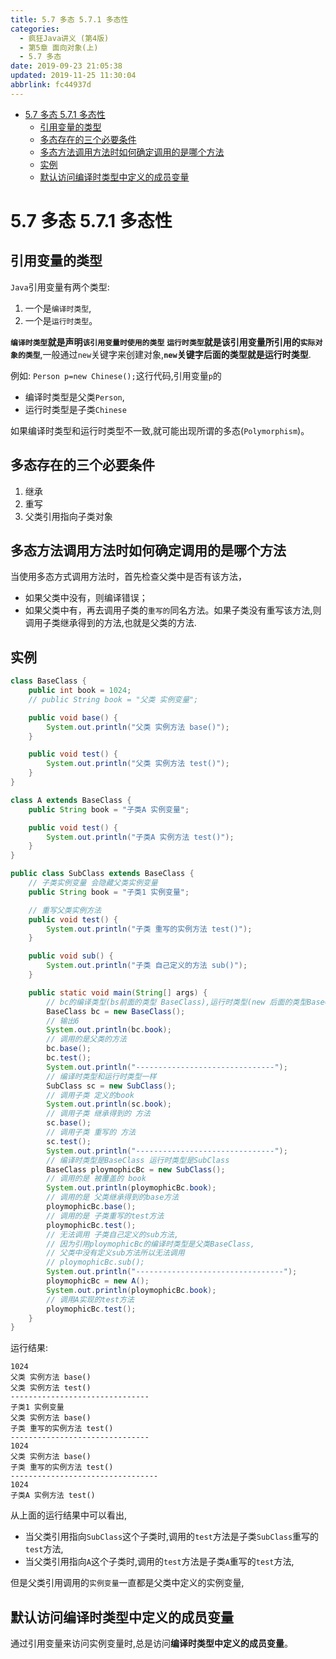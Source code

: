 ```yaml
---
title: 5.7 多态 5.7.1 多态性
categories: 
  - 疯狂Java讲义 (第4版)
  - 第5章 面向对象(上)
  - 5.7 多态
date: 2019-09-23 21:05:38
updated: 2019-11-25 11:30:04
abbrlink: fc44937d
---
```

<div id='my_toc'>

- [5.7 多态 5.7.1 多态性](/JavaReadingNotes/fc44937d/#5-7-多态-5-7-1-多态性)
    - [引用变量的类型](/JavaReadingNotes/fc44937d/#引用变量的类型)
    - [多态存在的三个必要条件](/JavaReadingNotes/fc44937d/#多态存在的三个必要条件)
    - [多态方法调用方法时如何确定调用的是哪个方法](/JavaReadingNotes/fc44937d/#多态方法调用方法时如何确定调用的是哪个方法)
    - [实例](/JavaReadingNotes/fc44937d/#实例)
    - [默认访问编译时类型中定义的成员变量](/JavaReadingNotes/fc44937d/#默认访问编译时类型中定义的成员变量)

</div>
<!--more-->
<script>if (navigator.platform.toLowerCase() == 'win32'){document.getElementById('my_toc').style.display = 'none';}</script>

<!--end-->
<!--SSTStart-->
# 5.7 多态 5.7.1 多态性 #
## 引用变量的类型 ##
`Java`引用变量有两个类型:
1. 一个是`编译时类型`,
2. 一个是`运行时类型`。

**`编译时类型`就是声明`该引用变量时使用的类型`**
**`运行时类型`就是该引用变量所引用的`实际对象的类型`**,一般通过`new`关键字来创建对象,**`new`关键字后面的类型就是运行时类型**.

例如: `Person p=new Chinese();`这行代码,引用变量`p`的
- 编译时类型是父类`Person`,
- 运行时类型是子类`Chinese`

如果编译时类型和运行时类型不一致,就可能出现所谓的多态(`Polymorphism`)。

## 多态存在的三个必要条件 ##
1. 继承
2. 重写
3. 父类引用指向子类对象

## 多态方法调用方法时如何确定调用的是哪个方法 ##
当使用多态方式调用方法时，首先检查父类中是否有该方法，
- 如果父类中没有，则编译错误；
- 如果父类中有，再去调用子类的`重写的`同名方法。如果子类没有重写该方法,则调用子类继承得到的方法,也就是父类的方法.

## 实例 ##
```java
class BaseClass {
	public int book = 1024;
	// public String book = "父类 实例变量";

	public void base() {
		System.out.println("父类 实例方法 base()");
	}

	public void test() {
		System.out.println("父类 实例方法 test()");
	}
}

class A extends BaseClass {
	public String book = "子类A 实例变量";

	public void test() {
		System.out.println("子类A 实例方法 test()");
	}
}

public class SubClass extends BaseClass {
	// 子类实例变量 会隐藏父类实例变量
	public String book = "子类1 实例变量";

	// 重写父类实例方法
	public void test() {
		System.out.println("子类 重写的实例方法 test()");
	}

	public void sub() {
		System.out.println("子类 自己定义的方法 sub()");
	}

	public static void main(String[] args) {
		// bc的编译类型(bs前面的类型 BaseClass),运行时类型(new 后面的类型BaseClass)
		BaseClass bc = new BaseClass();
		// 输出6
		System.out.println(bc.book);
		// 调用的是父类的方法
		bc.base();
		bc.test();
		System.out.println("-------------------------------");
		// 编译时类型和运行时类型一样
		SubClass sc = new SubClass();
		// 调用子类 定义的book
		System.out.println(sc.book);
		// 调用子类 继承得到的 方法
		sc.base();
		// 调用子类 重写的 方法
		sc.test();
		System.out.println("-------------------------------");
		// 编译时类型是BaseClass 运行时类型是SubClass
		BaseClass ploymophicBc = new SubClass();
		// 调用的是 被覆盖的 book
		System.out.println(ploymophicBc.book);
		// 调用的是 父类继承得到的base方法
		ploymophicBc.base();
		// 调用的是 子类重写的test方法
		ploymophicBc.test();
		// 无法调用 子类自己定义的sub方法,
		// 因为引用ploymophicBc的编译时类型是父类BaseClass,
		// 父类中没有定义sub方法所以无法调用
		// ploymophicBc.sub();
		System.out.println("---------------------------------");
		ploymophicBc = new A();
		System.out.println(ploymophicBc.book);
		// 调用A实现的test方法
		ploymophicBc.test();
	}
}
```
运行结果:
```
1024
父类 实例方法 base()
父类 实例方法 test()
-------------------------------
子类1 实例变量
父类 实例方法 base()
子类 重写的实例方法 test()
-------------------------------
1024
父类 实例方法 base()
子类 重写的实例方法 test()
---------------------------------
1024
子类A 实例方法 test()
```
从上面的运行结果中可以看出,
- 当父类引用指向`SubClass`这个子类时,调用的`test`方法是子类`SubClass`重写的`test`方法,
- 当父类引用指向`A`这个子类时,调用的`test`方法是子类`A`重写的`test`方法,

但是父类引用调用的`实例变量`一直都是父类中定义的实例变量,

## 默认访问编译时类型中定义的成员变量 ##
通过引用变量来访问实例变量时,总是访问**编译时类型中定义的成员变量**。
<!--SSTStop-->

